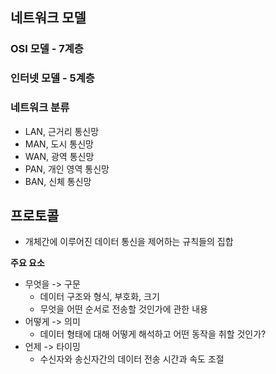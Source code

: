 ## 네트워크 모델

### OSI 모델 - 7계층

### 인터넷 모델 - 5계층

### 네트워크 분류

-   LAN, 근거리 통신망
-   MAN, 도시 통신망
-   WAN, 광역 통신망
-   PAN, 개인 영역 통신망
-   BAN, 신체 통신망

## 프로토콜

-   개체간에 이루어진 데이터 통신을 제어하는 규칙들의 집합

**주요 요소**

-   무엇을 -> 구문
    -   데이터 구조와 형식, 부호화, 크기
    -   무엇을 어떤 순서로 전송할 것인가에 관한 내용
-   어떻게 -> 의미
    -   데이터 형태에 대해 어떻게 해석하고 어떤 동작을 취할 것인가?
-   언제 -> 타이밍
    -   수신자와 송신자간의 데이터 전송 시간과 속도 조절
